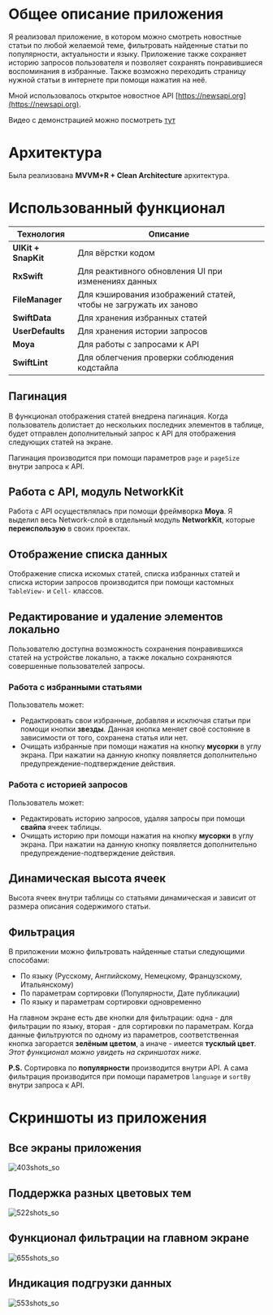 # Общее описание приложения

Я реализовал приложение, в котором можно смотреть новостные статьи по любой желаемой теме, фильтровать найденные статьи по популярности, актуальности и языку. Приложение также сохраняет историю запросов пользователя и позволяет сохранять понравившиеся воспоминания в избранные. Также возможно переходить страницу нужной статьи в интернете при помощи нажатия на неё.

Мной использовалось открытое новостное API [https://newsapi.org](https://newsapi.org).

Видео с демонстрацией можно посмотреть [тут](https://youtu.be/E9X2d2KkxY8)

# Архитектура

Была реализована **MVVM+R + Clean Architecture** архитектура.

# Использованный функционал

| Технология          | Описание                                                      |
|---------------------|---------------------------------------------------------------|
| **UIKit + SnapKit**  | Для вёрстки кодом                                             |
| **RxSwift**          | Для реактивного обновления UI при изменениях данных           |
| **FileManager**      | Для кэширования изображений статей, чтобы не загружать их заново |
| **SwiftData**        | Для хранения избранных статей                                 |
| **UserDefaults**     | Для хранения истории запросов                                 |
| **Moya**             | Для работы с запросами к API                                  |
| **SwiftLint**        | Для облегчения проверки соблюдения кодстайла                  |

## Пагинация

В функционал отображения статей внедрена пагинация. Когда пользователь долистает до нескольких последних элементов в таблице, будет отправлен дополнительный запрос к API для отображения следующих статей на экране.

Пагинация производится при помощи параметров `page` и `pageSize` внутри запроса к API.

## Работа с API, модуль NetworkKit

Работа с API осуществлялась при помощи фреймворка **Moya**. Я выделил весь Network-слой в отдельный модуль **NetworkKit**, которые **переиспользую** в своих проектах.

## Отображение списка данных

Отображение списка искомых статей, списка избранных статей и списка истории запросов производится при помощи кастомных `TableView-` и `Cell-` классов.

## Редактирование и удаление элементов локально

Пользователю доступна возможность сохранения понравившихся статей на устройстве локально, а также локально сохраняются совершенные пользователей запросы. 

### Работа с избранными статьями 

Пользователь может:
- Редактировать свои избранные, добавляя и исключая статьи при помощи кнопки **звезды**. Данная кнопка меняет своё состояние в зависимости от того, сохранена статья или нет.
- Очищать избранные при помощи нажатия на кнопку **мусорки** в углу экрана. При нажатии на данную кнопку появляется дополнительно предупреждение-подтверждение действия.

### Работа с историей запросов

Пользователь может:
- Редактировать историю запросов, удаляя запросы при помощи **свайпа** ячеек таблицы. 
- Очищать историю при помощи нажатия на кнопку **мусорки** в углу экрана. При нажатии на данную кнопку появляется дополнительно предупреждение-подтверждение действия.

## Динамическая высота ячеек

Высота ячеек внутри таблицы со статьями динамическая и зависит от размера описания содержимого статьи.

## Фильтрация 

В приложении можно фильтровать найденные статьи следующими способами:
- По языку (Русскому, Английскому, Немецкому, Французскому, Итальянскому)
- По параметрам сортировки (Популярности, Дате публикации)
- По языку и параметрам сортировки одновременно

На главном экране есть две кнопки для фильтрации: одна - для фильтрации по языку, вторая - для сортировки по параметрам. Когда данные фильтруются по одному из параметров, соответственная кнопка загорается **зелёным цветом**, а иначе - имеется **тусклый цвет**. _Этот функционал можно увидеть на скриншотах ниже._

**P.S.** Сортировка по **популярности** производится внутри API. А сама фильтрация производится при помощи параметров `language` и `sortBy` внутри запроса к API.

# Скриншоты из приложения

## Все экраны приложения 

![403shots_so](https://github.com/user-attachments/assets/55429886-9681-49b0-b06b-7b76180136d8)

## Поддержка разных цветовых тем 

![522shots_so](https://github.com/user-attachments/assets/a65afdab-79ca-48ce-a7a4-2eebbccbf65b)

## Функционал фильтрации на главном экране

![655shots_so](https://github.com/user-attachments/assets/8ee95bb0-c12a-40ab-b531-053b7b0420f2)

## Индикация подгрузки данных

![553shots_so](https://github.com/user-attachments/assets/b37af3ef-9906-4d84-82ac-2f6fc09f310d)

